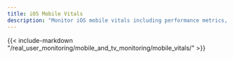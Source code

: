 ```yaml
---
title: iOS Mobile Vitals
description: "Monitor iOS mobile vitals including performance metrics, startup times, and resource usage to optimize app performance and user experience."
---
```


{{< include-markdown "/real_user_monitoring/mobile_and_tv_monitoring/mobile_vitals/" >}}